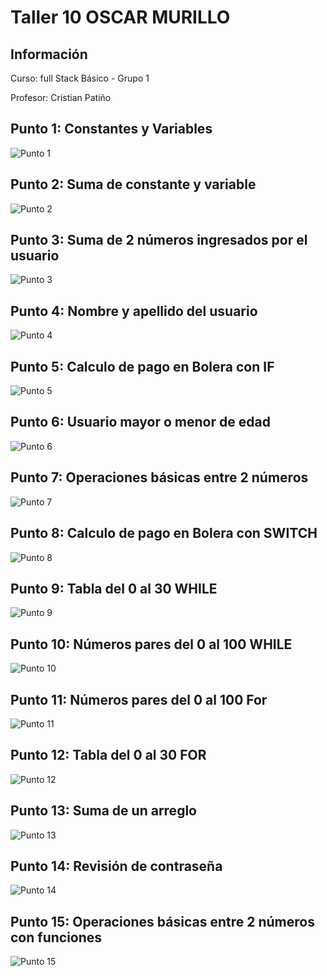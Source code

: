 <h1>Taller 10 OSCAR MURILLO </h1>

<h2> Información</h2>
<p>Curso: full Stack Básico - Grupo 1 </p>
<p>Profesor: Cristian Patiño</p>

<h2> Punto 1: Constantes y Variables</h2>
<img src="./public/images/punto 1.png" alt="Punto 1">
<h2> Punto 2: Suma de constante y variable</h2>
<img src="./public/images/punto 2.png" alt="Punto 2">
<h2> Punto 3: Suma de 2 números ingresados por el usuario</h2>
<img src="./public/images/punto 3.png" alt="Punto 3">
<h2> Punto 4: Nombre y apellido del usuario</h2>
<img src="./public/images/punto 4.png" alt="Punto 4">
<h2> Punto 5: Calculo de pago en Bolera con IF</h2>
<img src="./public/punto 5.png" alt="Punto 5">
<h2> Punto 6: Usuario mayor o menor de edad</h2>
<img src="./public/punto 6.png" alt="Punto 6">
<h2> Punto 7: Operaciones básicas entre 2 números</h2>
<img src="./public/punto 7.png" alt="Punto 7">
<h2> Punto 8: Calculo de pago en Bolera con SWITCH</h2>
<img src="./public/punto 8.png" alt=" Punto 8">
<h2> Punto 9: Tabla del 0 al 30 WHILE</h2>
<img src="./public/punto 9.png" alt="Punto 9">
<h2> Punto 10: Números pares del 0 al 100 WHILE</h2>
<img src="./public/punto 10.png" alt="Punto 10">
<h2> Punto 11: Números pares del 0 al 100 For</h2>
<img src="./public/punto 11.png" alt="Punto 11">
<h2> Punto 12: Tabla del 0 al 30 FOR</h2>
<img src="./public/punto 12.png" alt="Punto 12">
<h2> Punto 13: Suma de un arreglo</h2>
<img src="./public/punto 13.png" alt="Punto 13">
<h2> Punto 14: Revisión de contraseña</h2>
<img src="./public/punto 14.png" alt="Punto 14">
<h2> Punto 15: Operaciones básicas entre 2 números con funciones</h2>
<img src="./public/punto 15.png" alt="Punto 15">